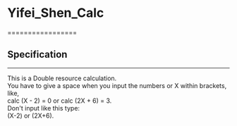 # Yifei_Shen_Calc
=================
## Specification
-----------------
This is a Double resource calculation.<br>
You have to give a space when you input the numbers or X within brackets, like,<br>
calc (X - 2) = 0 or calc (2X + 6) = 3.<br>
Don't input like this type:<br>
(X-2) or (2X+6).
